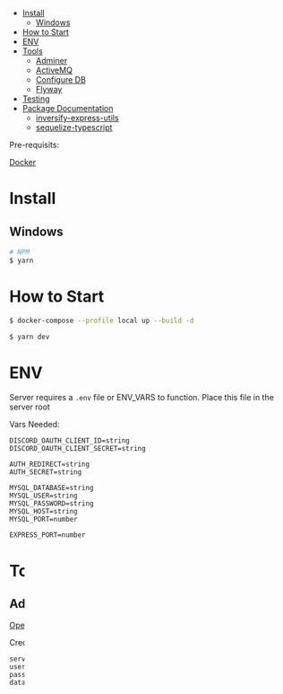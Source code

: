 <!-- TOC -->

- [Install](#install)
  - [Windows](#windows)
- [How to Start](#how-to-start)
- [ENV](#env)
- [Tools](#tools)
  - [Adminer](#adminer)
  - [ActiveMQ](#activemq)
  - [Configure DB](#configure-db)
  - [Flyway](#flyway)
- [Testing](#testing)
- [Package Documentation](#package-documentation)
  - [inversify-express-utils](#inversify-express-utils)
  - [sequelize-typescript](#sequelize-typescript)

<!-- /TOC -->

Pre-requisits:

[Docker](https://www.docker.com/)

# Install

## Windows

```bash
# NPM
$ yarn
```

# How to Start

```bash
$ docker-compose --profile local up --build -d
```

```bash
$ yarn dev
```

# ENV

Server requires a `.env` file or ENV_VARS to function.
Place this file in the server root

Vars Needed:

```env
DISCORD_OAUTH_CLIENT_ID=string
DISCORD_OAUTH_CLIENT_SECRET=string

AUTH_REDIRECT=string
AUTH_SECRET=string

MYSQL_DATABASE=string
MYSQL_USER=string
MYSQL_PASSWORD=string
MYSQL_HOST=string
MYSQL_PORT=number

EXPRESS_PORT=number
```

# Tools

## Adminer

[Open Local Adminer](http://localhost:8181) (Requires Docker be running)

Credentials

```env
server: vl-db
username: verseledger-app
password: verseledger-password
database: verseledger-app
```

## ActiveMQ

[Open Local ActiveMQ Console](http://localhost:8161/) (Requires Docker be running)

Credentials

```env
username: verseledger-app
password: verseledger-password
```

## Configure DB

```bash
$ yarn db:reset
```

> [!NOTE]
> This requires a file called `verseledger-app.sql` exist in the `scripts/` folder. This in future will be a data dump of Prod data.

## Flyway

Local `./flyway.user.toml`

```toml
[environments.vl-db]
url = "jdbc:mysql://localhost:3306?allowPublicKeyRetrieval=true&useSSL=false"
user = "root"
password = "verseledger-password"
schemas = [ "verseledger-app" ]
displayName = "VerseledgerDatabase"

```

We use Flyway for database migration.

SQL Migrations go in the `/migrations` folder.
The naming convention is `V${version}__${MigrationName}.sql`.

> [!CAUTION]
> Never modify an existing Migration script that has already run in Prod. This will error out the database.

Run all migration scripts with

```bash
$ yarn db:migrate
```

# Testing

```bash
$ yarn test
```

# Package Documentation

## [inversify-express-utils](https://github.com/inversify/inversify-express-utils)

## [sequelize-typescript](https://www.npmjs.com/package/sequelize-typescript)
